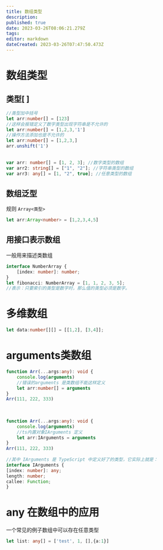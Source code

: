 ```yaml
---
title: 数组类型
description: 
published: true
date: 2023-03-26T08:06:21.279Z
tags: 
editor: markdown
dateCreated: 2023-03-26T07:47:50.473Z
---
```


# 数组类型
## 类型[ ] 
```ts
//类型加中括号
let arr:number[] = [123]
//这样会报错定义了数字类型出现字符串是不允许的
let arr:number[] = [1,2,3,'1']
//操作方法添加也是不允许的
let arr:number[] = [1,2,3,]
arr.unshift('1')
 
 
var arr: number[] = [1, 2, 3]; //数字类型的数组
var arr2: string[] = ["1", "2"]; //字符串类型的数组
var arr3: any[] = [1, "2", true]; //任意类型的数组
```


## 数组泛型
规则 `Array<类型>`
```ts
let arr:Array<number> = [1,2,3,4,5]
```

## 用接口表示数组
一般用来描述类数组 
```ts
interface NumberArray {
    [index: number]: number;
}
let fibonacci: NumberArray = [1, 1, 2, 3, 5];
//表示：只要索引的类型是数字时，那么值的类型必须是数字。
```

# 多维数组
```ts
let data:number[][] = [[1,2], [3,4]];
```
# arguments类数组

```ts
function Arr(...args:any): void {
    console.log(arguments)
    //错误的arguments 是类数组不能这样定义
    let arr:number[] = arguments
}
Arr(111, 222, 333)
 
 
 
function Arr(...args:any): void {
    console.log(arguments) 
    //ts内置对象IArguments 定义
    let arr:IArguments = arguments
}
Arr(111, 222, 333)
 
//其中 IArguments 是 TypeScript 中定义好了的类型，它实际上就是：
interface IArguments {
[index: number]: any;
length: number;
callee: Function;
}
```

# any 在数组中的应用
一个常见的例子数组中可以存在任意类型
```ts
let list: any[] = ['test', 1, [],{a:1}]
```
